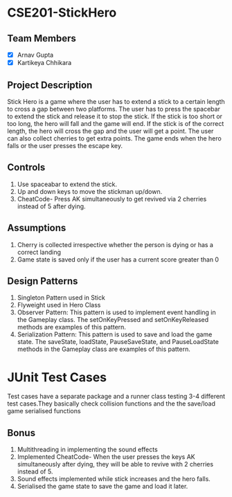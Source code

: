 ﻿# CSE201-StickHero

## Team Members
- [x] Arnav Gupta
- [x] Kartikeya Chhikara

## Project Description
Stick Hero is a game where the user has to extend a stick to a certain length to cross a gap between two platforms. The user has to press the spacebar to extend the stick and release it to stop the stick. If the stick is too short or too long, the hero will fall and the game will end. If the stick is of the correct length, the hero will cross the gap and the user will get a point. The user can also collect cherries to get extra points. The game ends when the hero falls or the user presses the escape key.


## Controls
1) Use spaceabar to extend the stick.
2) Up and down keys to move the stickman up/down.
3) CheatCode- Press AK simultaneously to get revived via 2 cherries instead of 5 after dying.

## Assumptions
1) Cherry is collected irrespective whether the person is dying or has a correct landing
2) Game state is saved only if the user has a current score greater than 0


## Design Patterns
1) Singleton Pattern used in Stick
2) Flyweight used in Hero Class
3) Observer Pattern: This pattern is used to implement event handling in the Gameplay class. The setOnKeyPressed and setOnKeyReleased methods are examples of this pattern.
4) Serialization Pattern: This pattern is used to save and load the game state. The saveState, loadState, PauseSaveState, and PauseLoadState methods in the Gameplay class are examples of this pattern.


# JUnit Test Cases
Test cases have a separate package and a runner class testing 3-4 different test cases.They basically check collision functions and the the save/load game serialised functions


##   Bonus
1) Multithreading in implementing the sound effects
2) Implemented CheatCode- When the user presses the keys AK simultaneously after dying, they will be able to revive with 2 cherries instead of 5.
3) Sound effects implemented while stick increases and the hero falls.
4) Serialised the game state to save the game and load it later.
